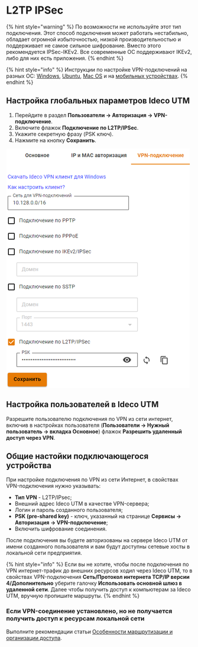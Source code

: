 # L2TP IPSec

{% hint style="warning" %}
По возможности не используйте этот тип подключения. Этот способ подключения может работать нестабильно, обладает огромной избыточностью, низкой производительностью и поддерживает не самое сильное шифрование. Вместо этого рекомендуется IPSec-IKEv2. Все современные ОС поддерживают IKEv2, либо для них есть приложения.
{% endhint %}

{% hint style="info" %}
Инструкции по настройке VPN-подключений на разных ОС: [Windows](connection-for-windows.md), [Ubuntu](connection-for-ubuntu.md), [Mac OS](connection-for-high-sierra-macos.md) и на [мобильных устройствах](connection-for-mobile-devices.md).
{% endhint %}

## Настройка глобальных параметров Ideco UTM

1. Перейдите в раздел **Пользователи -> Авторизация -> VPN-подключение**.
2. Включите флажок **Подключение по L2TP/IPSec**.
3. Укажите секретную фразу (PSK ключ).
4. Нажмите на кнопку **Сохранить**.

![](../../../../.gitbook/assets/l2tp-on.png)

## Настройка пользователей в Ideco UTM

Разрешите пользователю подключения по VPN из сети интернет, включив в настройках пользователя (**Пользователи -> Нужный пользователь -> вкладка Основное**) флажок **Разрешить удаленный доступ через VPN**.

## Общие настойки подключающегося устройства

При настройке подключения по VPN из сети Интернет, в свойствах VPN-подключения нужно указывать:

* **Тип VPN** - L2TP/IPsec;
* Внешний адрес Ideco UTM в качестве VPN-сервера;
* Логин и пароль созданного пользователя;
* **PSK (pre-shared key)** - ключ, указанный на странице **Сервисы -> Авторизация -> VPN-подключение**;
* Включить шифрование соединения.

После подключения вы будете авторизованы на сервере Ideco UTM от имени созданного пользователя и вам будут доступны сетевые хосты в локальной сети предприятия.

{% hint style="info" %}
Если вы не хотите, чтобы после подключения по VPN интернет-трафик до внешних ресурсов ходил через Ideco UTM, то в свойствах VPN-подключения **Сеть/Протокол интернета TCP/IP версии 4/Дополнительно** уберите галочку **Использовать основной шлюз в удаленной сети**. Далее чтобы получить доступ к компьютерам за Ideco UTM, вручную пропишите маршруты.
{% endhint %}



### Если VPN-соединение установлено, но не получается получить доступ к ресурсам локальной сети

Выполните рекомендации статьи [Особенности маршрутизации и организации доступа](features.md).
